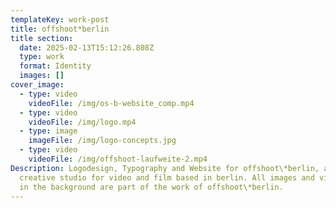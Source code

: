```yaml
---
templateKey: work-post
title: offshoot*berlin
title section:
  date: 2025-02-13T15:12:26.808Z
  type: work
  format: Identity
  images: []
cover_image:
  - type: video
    videoFile: /img/os-b-website_comp.mp4
  - type: video
    videoFile: /img/logo.mp4
  - type: image
    imageFile: /img/logo-concepts.jpg
  - type: video
    videoFile: /img/offshoot-laufweite-2.mp4
Description: L﻿ogodesign, Typography and Website for offshoot\*berlin, a
  creative studio for video and film based in berlin. All images and videos seen
  in the background are part of the work of offshoot\*berlin.
---
```

